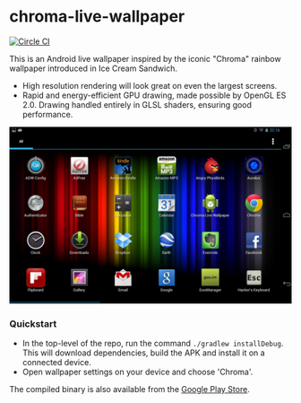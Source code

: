 # chroma-live-wallpaper
[![Circle CI](https://circleci.com/gh/ndahlquist/chroma-live-wallpaper.svg?style=svg&circle-token=a6e4c4b72f8ed79762ee8cabbc16231138201733)](https://circleci.com/gh/ndahlquist/chroma-live-wallpaper)

This is an Android live wallpaper inspired by the iconic "Chroma" rainbow wallpaper introduced in Ice Cream Sandwich.
- High resolution rendering will look great on even the largest screens.
- Rapid and energy-efficient GPU drawing, made possible by OpenGL ES 2.0. Drawing handled entirely in GLSL shaders, ensuring good performance.

![Screeshot](https://github.com/ndahlquist/chroma/blob/master/screenshot.jpg)

### Quickstart
- In the top-level of the repo, run the command `./gradlew installDebug`. This will download dependencies, build the APK and install it on a connected device.
- Open wallpaper settings on your device and choose 'Chroma'.

The compiled binary is also available from the [Google Play Store](https://play.google.com/store/apps/details?id=edu.stanford.nicd.chroma).
